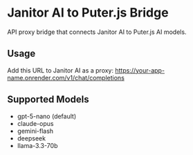 # Janitor AI to Puter.js Bridge

API proxy bridge that connects Janitor AI to Puter.js AI models.

## Usage
Add this URL to Janitor AI as a proxy:
https://your-app-name.onrender.com/v1/chat/completions

## Supported Models
- gpt-5-nano (default)
- claude-opus
- gemini-flash
- deepseek
- llama-3.3-70b